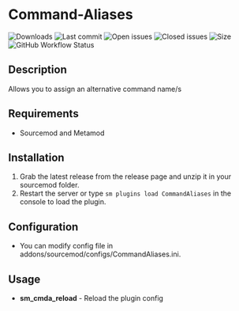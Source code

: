 # Command-Aliases


![Downloads](https://img.shields.io/github/downloads/Domikuss/Command-Aliases/total?style=flat-square) ![Last commit](https://img.shields.io/github/last-commit/Domikuss/Command-Aliases?style=flat-square) ![Open issues](https://img.shields.io/github/issues/Domikuss/Command-Aliases?style=flat-square) ![Closed issues](https://img.shields.io/github/issues-closed/Domikuss/Command-Aliases?style=flat-square) ![Size](https://img.shields.io/github/repo-size/Domikuss/Command-Aliases?style=flat-square) ![GitHub Workflow Status](https://img.shields.io/github/workflow/status/Domikuss/Command-Aliases/Compile%20with%20SourceMod?style=flat-square)

## Description ##
Allows you to assign an alternative command name/s

## Requirements ##
- Sourcemod and Metamod


## Installation ##
1. Grab the latest release from the release page and unzip it in your sourcemod folder.
2. Restart the server or type `sm plugins load CommandAliases` in the console to load the plugin.

## Configuration ##
- You can modify config file in addons/sourcemod/configs/CommandAliases.ini.

## Usage ##
- **sm_cmda_reload** - Reload the plugin config